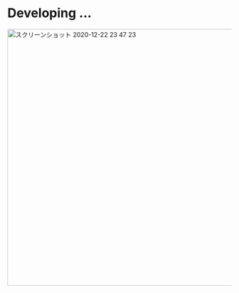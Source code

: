 # Developing ...

<img width="576" alt="スクリーンショット 2020-12-22 23 47 23" src="https://user-images.githubusercontent.com/48212107/102900764-1d36de00-44b0-11eb-9a34-dd7f932e17a7.png">
